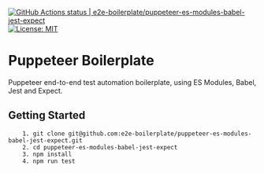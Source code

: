 [![GitHub Actions status | e2e-boilerplate/puppeteer-es-modules-babel-jest-expect](https://github.com/e2e-boilerplate/puppeteer-es-modules-babel-jest-expect/workflows/puppeteer-es-modules-babel-jest-expect/badge.svg)](https://github.com/e2e-boilerplate/puppeteer-es-modules-babel-jest-expect/actions?workflow=puppeteer-es-modules-babel-jest-expect) [![License: MIT](https://img.shields.io/badge/License-MIT-yellow.svg)](https://opensource.org/licenses/MIT)

# Puppeteer Boilerplate

Puppeteer end-to-end test automation boilerplate, using ES Modules, Babel, Jest and Expect.

## Getting Started

    	1. git clone git@github.com:e2e-boilerplate/puppeteer-es-modules-babel-jest-expect.git
    	2. cd puppeteer-es-modules-babel-jest-expect
    	3. npm install
    	4. npm run test
